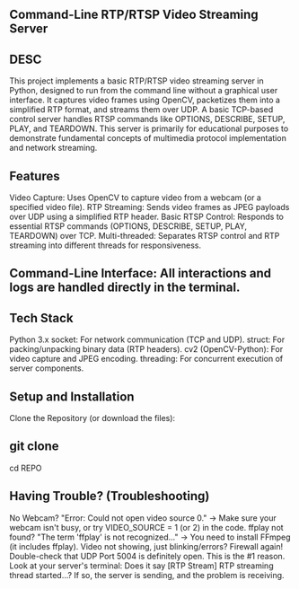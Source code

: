 ## Command-Line RTP/RTSP Video Streaming Server

## DESC 
This project implements a basic RTP/RTSP video streaming server in Python, designed to run from the command line without a graphical user interface. 
It captures video frames using OpenCV, packetizes them into a simplified RTP format, and streams them over UDP. 
A basic TCP-based control server handles RTSP commands like OPTIONS, DESCRIBE, SETUP, PLAY, and TEARDOWN.
This server is primarily for educational purposes to demonstrate fundamental concepts of multimedia protocol implementation and network streaming.

## Features
Video Capture: Uses OpenCV to capture video from a webcam (or a specified video file).
RTP Streaming: Sends video frames as JPEG payloads over UDP using a simplified RTP header.
Basic RTSP Control: Responds to essential RTSP commands (OPTIONS, DESCRIBE, SETUP, PLAY, TEARDOWN) over TCP.
Multi-threaded: Separates RTSP control and RTP streaming into different threads for responsiveness.

## Command-Line Interface: All interactions and logs are handled directly in the terminal.

## Tech Stack
Python 3.x
socket: For network communication (TCP and UDP).
struct: For packing/unpacking binary data (RTP headers).
cv2 (OpenCV-Python): For video capture and JPEG encoding.
threading: For concurrent execution of server components.

## Setup and Installation
Clone the Repository (or download the files):

## git clone <your-repo-url>
cd REPO <your-repo-directory>

## Having Trouble? (Troubleshooting)
No Webcam? "Error: Could not open video source 0." -> Make sure your webcam isn't busy, or try VIDEO_SOURCE = 1 (or 2) in the code.
ffplay not found? "The term 'ffplay' is not recognized..." -> You need to install FFmpeg (it includes ffplay).
Video not showing, just blinking/errors?
Firewall again! Double-check that UDP Port 5004 is definitely open. This is the #1 reason.
Look at your server's terminal: Does it say [RTP Stream] RTP streaming thread started...? If so, the server is sending, and the problem is receiving.
